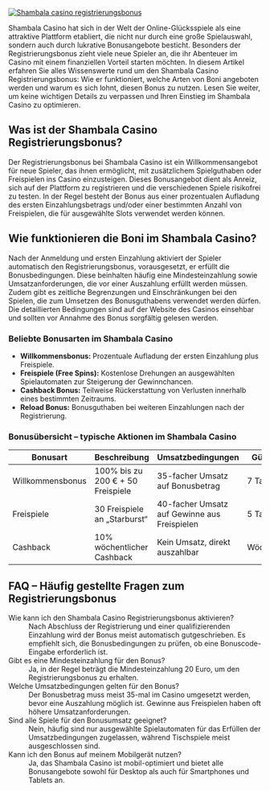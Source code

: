 [![Shambala casino registrierungsbonus](https://123-caf.pages.dev/gitsignup.png)](https://vrmoo.ru/Bt82HjjY)

<p>Shambala Casino hat sich in der Welt der Online-Glücksspiele als eine attraktive Plattform etabliert, die nicht nur durch eine große Spielauswahl, sondern auch durch lukrative Bonusangebote besticht. Besonders der Registrierungsbonus zieht viele neue Spieler an, die ihr Abenteuer im Casino mit einem finanziellen Vorteil starten möchten. In diesem Artikel erfahren Sie alles Wissenswerte rund um den Shambala Casino Registrierungsbonus: Wie er funktioniert, welche Arten von Boni angeboten werden und warum es sich lohnt, diesen Bonus zu nutzen. Lesen Sie weiter, um keine wichtigen Details zu verpassen und Ihren Einstieg im Shambala Casino zu optimieren.</p>  <h2>Was ist der Shambala Casino Registrierungsbonus?</h2> <p>Der Registrierungsbonus bei Shambala Casino ist ein Willkommensangebot für neue Spieler, das ihnen ermöglicht, mit zusätzlichem Spielguthaben oder Freispielen ins Casino einzusteigen. Dieses Bonusangebot dient als Anreiz, sich auf der Plattform zu registrieren und die verschiedenen Spiele risikofrei zu testen. In der Regel besteht der Bonus aus einer prozentualen Aufladung des ersten Einzahlungsbetrags und/oder einer bestimmten Anzahl von Freispielen, die für ausgewählte Slots verwendet werden können.</p>  <h2>Wie funktionieren die Boni im Shambala Casino?</h2> <p>Nach der Anmeldung und ersten Einzahlung aktiviert der Spieler automatisch den Registrierungsbonus, vorausgesetzt, er erfüllt die Bonusbedingungen. Diese beinhalten häufig eine Mindesteinzahlung sowie Umsatzanforderungen, die vor einer Auszahlung erfüllt werden müssen. Zudem gibt es zeitliche Begrenzungen und Einschränkungen bei den Spielen, die zum Umsetzen des Bonusguthabens verwendet werden dürfen. Die detaillierten Bedingungen sind auf der Website des Casinos einsehbar und sollten vor Annahme des Bonus sorgfältig gelesen werden.</p>  <h3>Beliebte Bonusarten im Shambala Casino</h3> <ul>   <li><strong>Willkommensbonus:</strong> Prozentuale Aufladung der ersten Einzahlung plus Freispiele.</li>   <li><strong>Freispiele (Free Spins):</strong> Kostenlose Drehungen an ausgewählten Spielautomaten zur Steigerung der Gewinnchancen.</li>   <li><strong>Cashback Bonus:</strong> Teilweise Rückerstattung von Verlusten innerhalb eines bestimmten Zeitraums.</li>   <li><strong>Reload Bonus:</strong> Bonusguthaben bei weiteren Einzahlungen nach der Registrierung.</li> </ul>  <h3>Bonusübersicht – typische Aktionen im Shambala Casino</h3> <table>   <thead>     <tr>       <th>Bonusart</th>       <th>Beschreibung</th>       <th>Umsatzbedingungen</th>       <th>Gültigkeit</th>     </tr>   </thead>   <tbody>     <tr>       <td>Willkommensbonus</td>       <td>100% bis zu 200 € + 50 Freispiele</td>       <td>35-facher Umsatz auf Bonusbetrag</td>       <td>7 Tage</td>     </tr>     <tr>       <td>Freispiele</td>       <td>30 Freispiele an „Starburst“</td>       <td>40-facher Umsatz auf Gewinne aus Freispielen</td>       <td>5 Tage</td>     </tr>     <tr>       <td>Cashback</td>       <td>10% wöchentlicher Cashback</td>       <td>Kein Umsatz, direkt auszahlbar</td>       <td>Wöchentlich</td>     </tr>   </tbody> </table>  <h2>FAQ – Häufig gestellte Fragen zum Registrierungsbonus</h2> <dl>   <dt>Wie kann ich den Shambala Casino Registrierungsbonus aktivieren?</dt>   <dd>Nach Abschluss der Registrierung und einer qualifizierenden Einzahlung wird der Bonus meist automatisch gutgeschrieben. Es empfiehlt sich, die Bonusbedingungen zu prüfen, ob eine Bonuscode-Eingabe erforderlich ist.</dd>      <dt>Gibt es eine Mindesteinzahlung für den Bonus?</dt>   <dd>Ja, in der Regel beträgt die Mindesteinzahlung 20 Euro, um den Registrierungsbonus zu erhalten.</dd>      <dt>Welche Umsatzbedingungen gelten für den Bonus?</dt>   <dd>Der Bonusbetrag muss meist 35-mal im Casino umgesetzt werden, bevor eine Auszahlung möglich ist. Gewinne aus Freispielen haben oft höhere Umsatzanforderungen.</dd>      <dt>Sind alle Spiele für den Bonusumsatz geeignet?</dt>   <dd>Nein, häufig sind nur ausgewählte Spielautomaten für das Erfüllen der Umsatzbedingungen zugelassen, während Tischspiele meist ausgeschlossen sind.</dd>      <dt>Kann ich den Bonus auf meinem Mobilgerät nutzen?</dt>   <dd>Ja, das Shambala Casino ist mobil-optimiert und bietet alle Bonusangebote sowohl für Desktop als auch für Smartphones und Tablets an.</dd> </dl>